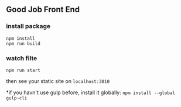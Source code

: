 ## Good Job Front End


### install package
```
npm install
npm run build
```

### watch filte
```
npm run start
```
then see your static site on `localhost:3010`

*if you havn't use gulp before, install it globally: `npm install --global gulp-cli`
